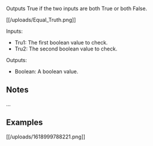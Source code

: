 Outputs True if the two inputs are both True or both False.

[[/uploads/Equal_Truth.png]]

Inputs:

* Tru1: The first boolean value to check.
* Tru2: The second boolean value to check.

Outputs:

* Boolean: A boolean value.

## Notes
...

## Examples
[[/uploads/1618999788221.png]]


